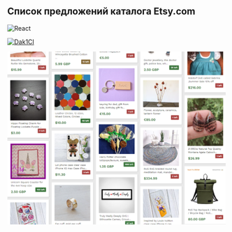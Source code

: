 ## Cписок предложений каталога Etsy.com

![React](https://img.shields.io/badge/react-%2320232a.svg?style=for-the-badge&logo=react&logoColor=%2361DAFB)

[![Dak1CI](https://github.com/Go5710264/list-offers/actions/workflows/gh-actions.yml/badge.svg)](https://github.com/Go5710264/list-offers/actions/workflows/gh-actions.yml)

<img src="./list-offers-demo.png" width="500">
